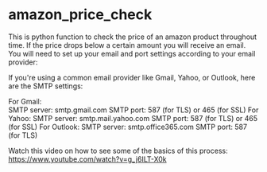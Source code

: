 # amazon_price_check
This is python function to check the price of an amazon product throughout time. If the price drops below a certain amount you will receive an email. 
You will need to set up your email and port settings according to your email provider: 

If you're using a common email provider like Gmail, Yahoo, or Outlook, here are the SMTP settings:

For Gmail:<br>
SMTP server: smtp.gmail.com
SMTP port: 587 (for TLS) or 465 (for SSL)
For Yahoo:
SMTP server: smtp.mail.yahoo.com
SMTP port: 587 (for TLS) or 465 (for SSL)
For Outlook:
SMTP server: smtp.office365.com
SMTP port: 587 (for TLS)

Watch this video on how to see some of the basics of this process: https://www.youtube.com/watch?v=g_j6ILT-X0k
